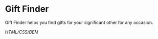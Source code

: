 # Gift Finder

Gift Finder helps you find gifts for your significant other for any occasion.

_HTML/CSS/BEM_
